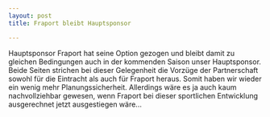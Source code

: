 ```yaml
---
layout: post
title: Fraport bleibt Hauptsponsor

---
```


Hauptsponsor Fraport hat seine Option gezogen und bleibt damit zu gleichen Bedingungen auch in der kommenden Saison unser Hauptsponsor. Beide Seiten strichen bei dieser Gelegenheit die Vorzüge der Partnerschaft sowohl für die Eintracht als auch für Fraport heraus. Somit haben wir wieder ein wenig mehr Planungssicherheit. Allerdings wäre es ja auch kaum nachvollziehbar gewesen, wenn Fraport bei dieser sportlichen Entwicklung ausgerechnet jetzt ausgestiegen wäre...


